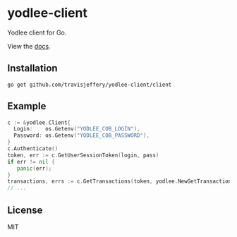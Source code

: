 # yodlee-client

Yodlee client for Go.

View the [docs](https://godoc.org/github.com/travisjeffery/yodlee-client/client).

## Installation

```
go get github.com/travisjeffery/yodlee-client/client
```

## Example

``` go
c := &yodlee.Client{
  Login:    os.Getenv("YODLEE_COB_LOGIN"),
  Password: os.Getenv("YODLEE_COB_PASSWORD"),
}
c.Authenticate()
token, err := c.GetUserSessionToken(login, pass)
if err != nil {
   panic(err);
}
transactions, errs := c.GetTransactions(token, yodlee.NewGetTransactionInput())
// ...
```

## License

MIT

